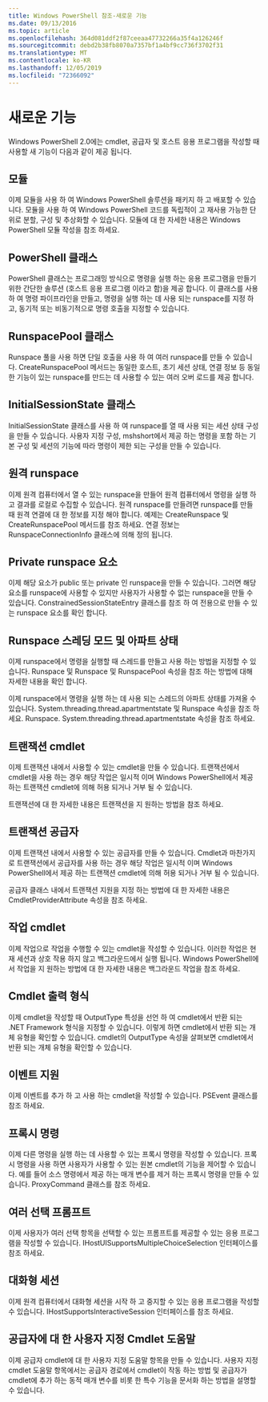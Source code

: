 ```yaml
---
title: Windows PowerShell 참조-새로운 기능
ms.date: 09/13/2016
ms.topic: article
ms.openlocfilehash: 364d081ddf2f87ceeaa47732266a35f4a126246f
ms.sourcegitcommit: debd2b38fb8070a7357bf1a4bf9cc736f3702f31
ms.translationtype: MT
ms.contentlocale: ko-KR
ms.lasthandoff: 12/05/2019
ms.locfileid: "72366092"
---
```

# <a name="whats-new"></a>새로운 기능

Windows PowerShell 2.0에는 cmdlet, 공급자 및 호스트 응용 프로그램을 작성할 때 사용할 새 기능이 다음과 같이 제공 됩니다.

## <a name="modules"></a>모듈

이제 모듈을 사용 하 여 Windows PowerShell 솔루션을 패키지 하 고 배포할 수 있습니다. 모듈을 사용 하 여 Windows PowerShell 코드를 독립적이 고 재사용 가능한 단위로 분할, 구성 및 추상화할 수 있습니다. 모듈에 대 한 자세한 내용은 Windows PowerShell 모듈 작성을 참조 하세요.

## <a name="the-powershell-class"></a>PowerShell 클래스

PowerShell 클래스는 프로그래밍 방식으로 명령을 실행 하는 응용 프로그램을 만들기 위한 간단한 솔루션 (호스트 응용 프로그램 이라고 함)을 제공 합니다. 이 클래스를 사용 하 여 명령 파이프라인을 만들고, 명령을 실행 하는 데 사용 되는 runspace를 지정 하 고, 동기적 또는 비동기적으로 명령 호출을 지정할 수 있습니다.

## <a name="the-runspacepool-class"></a>RunspacePool 클래스

Runspace 풀을 사용 하면 단일 호출을 사용 하 여 여러 runspace를 만들 수 있습니다. CreateRunspacePool 메서드는 동일한 호스트, 초기 세션 상태, 연결 정보 등 동일한 기능이 있는 runspace를 만드는 데 사용할 수 있는 여러 오버 로드를 제공 합니다.

## <a name="the-initialsessionstate-class"></a>InitialSessionState 클래스

InitialSessionState 클래스를 사용 하 여 runspace를 열 때 사용 되는 세션 상태 구성을 만들 수 있습니다. 사용자 지정 구성, mshshort에서 제공 하는 명령을 포함 하는 기본 구성 및 세션의 기능에 따라 명령이 제한 되는 구성을 만들 수 있습니다.

## <a name="remote-runspaces"></a>원격 runspace

이제 원격 컴퓨터에서 열 수 있는 runspace을 만들어 원격 컴퓨터에서 명령을 실행 하 고 결과를 로컬로 수집할 수 있습니다. 원격 runspace를 만들려면 runspace를 만들 때 원격 연결에 대 한 정보를 지정 해야 합니다. 예제는 CreateRunspace 및 CreateRunspacePool 메서드를 참조 하세요. 연결 정보는 RunspaceConnectionInfo 클래스에 의해 정의 됩니다.

## <a name="private-runspace-elements"></a>Private runspace 요소

이제 해당 요소가 public 또는 private 인 runspace을 만들 수 있습니다. 그러면 해당 요소를 runspace에 사용할 수 있지만 사용자가 사용할 수 없는 runspace을 만들 수 있습니다. ConstrainedSessionStateEntry 클래스를 참조 하 여 전용으로 만들 수 있는 runspace 요소를 확인 합니다.

## <a name="runspace-threading-modes-and-apartment-state"></a>Runspace 스레딩 모드 및 아파트 상태

이제 runspace에서 명령을 실행할 때 스레드를 만들고 사용 하는 방법을 지정할 수 있습니다. Runspace 및 Runspace 및 RunspacePool 속성을 참조 하는 방법에 대해 자세한 내용을 확인 합니다.

이제 runspace에서 명령을 실행 하는 데 사용 되는 스레드의 아파트 상태를 가져올 수 있습니다. System.threading.thread.apartmentstate 및 Runspace 속성을 참조 하세요. Runspace. System.threading.thread.apartmentstate 속성을 참조 하세요.

## <a name="transaction-cmdlets"></a>트랜잭션 cmdlet

이제 트랜잭션 내에서 사용할 수 있는 cmdlet을 만들 수 있습니다. 트랜잭션에서 cmdlet을 사용 하는 경우 해당 작업은 일시적 이며 Windows PowerShell에서 제공 하는 트랜잭션 cmdlet에 의해 허용 되거나 거부 될 수 있습니다.

트랜잭션에 대 한 자세한 내용은 트랜잭션을 지 원하는 방법을 참조 하세요.

## <a name="transaction-provider"></a>트랜잭션 공급자

이제 트랜잭션 내에서 사용할 수 있는 공급자를 만들 수 있습니다. Cmdlet과 마찬가지로 트랜잭션에서 공급자를 사용 하는 경우 해당 작업은 일시적 이며 Windows PowerShell에서 제공 하는 트랜잭션 cmdlet에 의해 허용 되거나 거부 될 수 있습니다.

공급자 클래스 내에서 트랜잭션 지원을 지정 하는 방법에 대 한 자세한 내용은 CmdletProviderAttribute 속성을 참조 하세요.

## <a name="job-cmdlets"></a>작업 cmdlet

이제 작업으로 작업을 수행할 수 있는 cmdlet을 작성할 수 있습니다. 이러한 작업은 현재 세션과 상호 작용 하지 않고 백그라운드에서 실행 됩니다. Windows PowerShell에서 작업을 지 원하는 방법에 대 한 자세한 내용은 백그라운드 작업을 참조 하세요.

## <a name="cmdlet-output-types"></a>Cmdlet 출력 형식

이제 cmdlet을 작성할 때 OutputType 특성을 선언 하 여 cmdlet에서 반환 되는 .NET Framework 형식을 지정할 수 있습니다. 이렇게 하면 cmdlet에서 반환 되는 개체 유형을 확인할 수 있습니다. cmdlet의 OutputType 속성을 살펴보면 cmdlet에서 반환 되는 개체 유형을 확인할 수 있습니다.

## <a name="event-support"></a>이벤트 지원

이제 이벤트를 추가 하 고 사용 하는 cmdlet을 작성할 수 있습니다. PSEvent 클래스를 참조 하세요.

## <a name="proxy-commands"></a>프록시 명령

이제 다른 명령을 실행 하는 데 사용할 수 있는 프록시 명령을 작성할 수 있습니다. 프록시 명령을 사용 하면 사용자가 사용할 수 있는 원본 cmdlet의 기능을 제어할 수 있습니다. 예를 들어 소스 명령에서 제공 하는 매개 변수를 제거 하는 프록시 명령을 만들 수 있습니다. ProxyCommand 클래스를 참조 하세요.

## <a name="multiple-choice-prompts"></a>여러 선택 프롬프트

이제 사용자가 여러 선택 항목을 선택할 수 있는 프롬프트를 제공할 수 있는 응용 프로그램을 작성할 수 있습니다. IHostUISupportsMultipleChoiceSelection 인터페이스를 참조 하세요.

## <a name="interactive-sessions"></a>대화형 세션

이제 원격 컴퓨터에서 대화형 세션을 시작 하 고 중지할 수 있는 응용 프로그램을 작성할 수 있습니다.
IHostSupportsInteractiveSession 인터페이스를 참조 하세요.

## <a name="custom-cmdlet-help-for-providers"></a>공급자에 대 한 사용자 지정 Cmdlet 도움말

이제 공급자 cmdlet에 대 한 사용자 지정 도움말 항목을 만들 수 있습니다. 사용자 지정 cmdlet 도움말 항목에서는 공급자 경로에서 cmdlet이 작동 하는 방법 및 공급자가 cmdlet에 추가 하는 동적 매개 변수를 비롯 한 특수 기능을 문서화 하는 방법을 설명할 수 있습니다.
